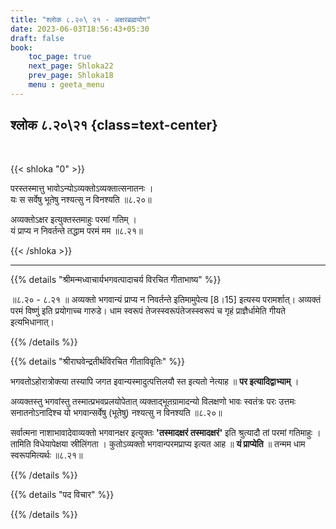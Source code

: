 ```yaml
---
title: "श्लोक ८.२०\ २१ - अक्षरब्रह्मयोग"
date: 2023-06-03T18:56:43+05:30
draft: false
book:
    toc_page: true
    next_page: Shloka22
    prev_page: Shloka18
    menu : geeta_menu
---
```




## श्लोक ८.२०\२१ {class=text-center}

<br/>

{{< shloka  "0"  >}}

परस्तस्मात्तु भावोऽन्योऽव्यक्तोऽव्यक्तात्सनातनः ।  
यः स सर्वेषु भूतेषु नश्यत्सु न विनश्यति ॥८.२०॥  

अव्यक्तोऽक्षर इत्युक्तस्तमाहुः परमां गतिम् ।  
यं प्राप्य न निवर्तन्ते तद्धाम परमं मम ॥८.२१॥

{{< /shloka >}}

---


{{% details "श्रीमन्मध्वाचार्यभगवत्पादाचर्य विरचित  गीताभाष्य" %}}

॥८.२० - ८.२१ ॥ अव्यक्तो भगवान्यं प्राप्य न 
निवर्तन्ते इतिमामुपेत्य [8।15] इत्यस्य 
परामर्शात्। अव्यक्तं परमं विष्णुं इति प्रयोगाच्च 
गारुडे। धाम स्वरूपं तेजस्स्वरूपंतेजस्स्वरूपं च गृहं 
प्राज्ञैर्धामेति गीयते इत्यभिधानात्। 

{{% /details %}}



{{% details "श्रीराघवेन्द्रतीर्थविरचित गीताविवृतिः" %}}

भगवतोऽहोरात्रोक्त्या तस्यापि 
जगत इवान्यस्मादुत्पत्तिलयौ स्त
इत्यतो नेत्याह ॥ **पर इत्यादिद्वाभ्याम्‌** ।   

अव्यक्तस्तु भगवांस्तु
तस्मात्प्रभवप्रलयोपेतात्‌ व्यक्ताद्भूतग्रामादन्यो 
विलक्षणो भावः स्वतंत्रः परः 
उत्तमः सनातनोऽनादिश्च यो भगवान्सर्वेषु 
(भूतेषु) नश्यत्सु न विनश्यति ॥८.२०॥

सर्वात्मना नाशाभावादेवाव्यक्तो भगवानक्षर 
इत्युक्तः **'तस्मादक्षरं तस्मादक्षरं'** 
इति श्रुत्यादौ तां परमां गतिमाहुः । 
तामिति विधेयापेक्षया स्रीलिंगता । 
कुतोऽव्यक्तो भगवान्परमप्राप्य इत्यत आह ॥ 
**यं प्राप्येति** ॥ 
तन्मम धाम स्वरूपमित्यर्थः ॥८.२१॥

{{% /details %}}



{{% details "पद विचार" %}}


{{% /details %}}
